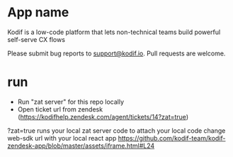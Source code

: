 # App name

Kodif is a low-code platform that lets non-technical teams build powerful self-serve CX flows

Please submit bug reports to [support@kodif.io](). Pull requests are welcome.


# run

* Run "zat server" for this repo locally
* Open ticket url from zendesk (https://kodifhelp.zendesk.com/agent/tickets/14?zat=true) 

?zat=true runs your local zat server code
to attach your local code change web-sdk url with your local react app https://github.com/kodif-team/kodif-zendesk-app/blob/master/assets/iframe.html#L24
